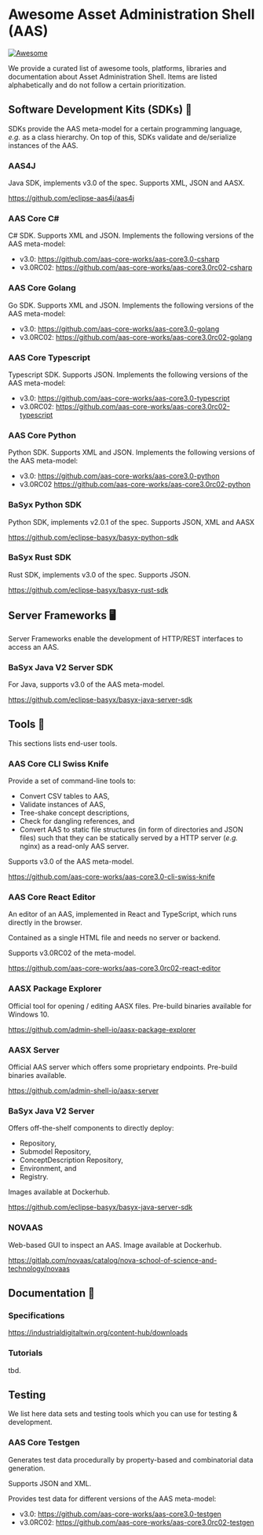 # Awesome Asset Administration Shell (AAS)

[![Awesome](https://awesome.re/badge.svg)](https://awesome.re)

We provide a curated list of awesome tools, platforms, libraries and documentation about Asset Administration Shell.
Items are listed alphabetically and do not follow a certain prioritization.

## Software Development Kits (SDKs) 🔨

SDKs provide the AAS meta-model for a certain programming language, *e.g.* as a class hierarchy.
On top of this, SDKs validate and de/serialize instances of the AAS.

### AAS4J
Java SDK, implements v3.0 of the spec.
Supports XML, JSON and AASX.

https://github.com/eclipse-aas4j/aas4j

### AAS Core C#
C# SDK.
Supports XML and JSON. Implements the following versions of the AAS meta-model:

* v3.0: https://github.com/aas-core-works/aas-core3.0-csharp
* v3.0RC02: https://github.com/aas-core-works/aas-core3.0rc02-csharp

### AAS Core Golang
Go SDK.
Supports XML and JSON.
Implements the following versions of the AAS meta-model:

* v3.0: https://github.com/aas-core-works/aas-core3.0-golang
* v3.0RC02: https://github.com/aas-core-works/aas-core3.0rc02-golang

### AAS Core Typescript
Typescript SDK.
Supports JSON.
Implements the following versions of the AAS meta-model:

* v3.0: https://github.com/aas-core-works/aas-core3.0-typescript
* v3.0RC02: https://github.com/aas-core-works/aas-core3.0rc02-typescript

### AAS Core Python
Python SDK.
Supports XML and JSON.
Implements the following versions of the AAS meta-model:

* v3.0: https://github.com/aas-core-works/aas-core3.0-python
* v3.0RC02 https://github.com/aas-core-works/aas-core3.0rc02-python

### BaSyx Python SDK
Python SDK, implements v2.0.1 of the spec.
Supports JSON, XML and AASX

https://github.com/eclipse-basyx/basyx-python-sdk

### BaSyx Rust SDK
Rust SDK, implements v3.0 of the spec.
Supports JSON.

https://github.com/eclipse-basyx/basyx-rust-sdk

## Server Frameworks 🖥
Server Frameworks enable the development of HTTP/REST interfaces to access an AAS.

### BaSyx Java V2 Server SDK

For Java, supports v3.0 of the AAS meta-model.

https://github.com/eclipse-basyx/basyx-java-server-sdk

## Tools 🔧

This sections lists end-user tools.

### AAS Core CLI Swiss Knife

Provide a set of command-line tools to:
* Convert CSV tables to AAS,
* Validate instances of AAS,
* Tree-shake concept descriptions,
* Check for dangling references, and
* Convert AAS to static file structures (in form of directories and JSON files) such that they can be statically served by a HTTP server (*e.g.* nginx) as a read-only AAS server.

Supports v3.0 of the AAS meta-model.

https://github.com/aas-core-works/aas-core3.0-cli-swiss-knife

### AAS Core React Editor
An editor of an AAS, implemented in React and TypeScript, which runs directly in the browser.

Contained as a single HTML file and needs no server or backend.

Supports v3.0RC02 of the meta-model.

https://github.com/aas-core-works/aas-core3.0rc02-react-editor

### AASX Package Explorer
Official tool for opening / editing AASX files.
Pre-build binaries available for Windows 10.

https://github.com/admin-shell-io/aasx-package-explorer

### AASX Server
Official AAS server which offers some proprietary endpoints.
Pre-build binaries available.

https://github.com/admin-shell-io/aasx-server

### BaSyx Java V2 Server
Offers off-the-shelf components to directly deploy:
* Repository,
* Submodel Repository,
* ConceptDescription Repository,
* Environment, and
* Registry.

Images available at Dockerhub.

https://github.com/eclipse-basyx/basyx-java-server-sdk

### NOVAAS

Web-based GUI to inspect an AAS.
Image available at Dockerhub.

https://gitlab.com/novaas/catalog/nova-school-of-science-and-technology/novaas

## Documentation 📝

### Specifications

https://industrialdigitaltwin.org/content-hub/downloads

### Tutorials

tbd.

## Testing

We list here data sets and testing tools which you can use for testing & development.

### AAS Core Testgen

Generates test data procedurally by property-based and combinatorial data generation.

Supports JSON and XML.

Provides test data for different versions of the AAS meta-model:
* v3.0: https://github.com/aas-core-works/aas-core3.0-testgen
* v3.0RC02: https://github.com/aas-core-works/aas-core3.0rc02-testgen
